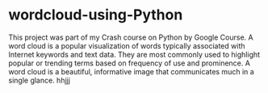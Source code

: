 # wordcloud-using-Python
This project was part of my Crash course on Python by Google Course.
A word cloud is a popular visualization of words typically associated with Internet keywords and text data. They are most commonly used to highlight popular or trending terms based on frequency of use and prominence. A word cloud is a beautiful, informative image that communicates much in a single glance.
hhjjj
